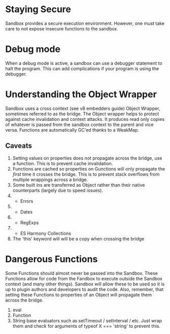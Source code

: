 # Staying Secure

Sandbox provides a secure execution environment.
However, one must take care to not expose insecure functions to the sandbox.

# Debug mode

When a debug mode is active, a sandbox can use a debugger statement to halt the program.
This can add complications if your program is using the debugger.

# Understanding the Object Wrapper

Sandbox uses a cross context (see v8 embedders guide) Object Wrapper, sometimes referred to as the bridge.
The Object wrapper helps to protect against cache invalidation and context attacks.
It produces read only copies of whatever is passed from the sandbox context to the parent and vice versa.
Functions are automatically GC'ed thanks to a WeakMap.

## Caveats

1. Setting values on properties does not propagate across the bridge, use a function.
   This is to prevent cache invalidation.
2. Functions are cached so properties on Gunctions will only propagate the *first* time it crosses the bridge.
   This is to prevent stack overflows from multiple wrappings across a bridge.
3. Some built ins are transferred as Object rather than their native counterparts (largely due to speed issues).
3. * Errors
3. * Dates
3. * RegExps
3. * ES Harmony Collections
4. The 'this' keyword will will be a copy when crossing the bridge

# Dangerous Functions

Some Functions should almost never be passed into the Sandbox.
These Functions allow for code from the Fandbox to execute outside the Sandbox context (and many other things).
Sandbox will allow these to be used so it is up to plugin authors and developers to audit the code.
Also, remember, that setting these Functions to properties of an Object will propagate them across the bridge.

1. eval
2. Function
3. String base evaluators such as setTimeout / setInterval / etc.
   Just wrap them and check for arguments of typeof X === 'string' to prevent this.
